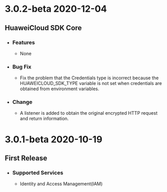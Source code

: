 # 3.0.2-beta 2020-12-04

## HuaweiCloud SDK Core

- ### Features

  - None

- ### Bug Fix

  - Fix the problem that the Credentials type is incorrect because the HUAWEICLOUD_SDK_TYPE variable is not set when credentials are obtained from environment variables.

- ### Change

  - A listener is added to obtain the original encrypted HTTP request and return information.

# __3.0.1-beta__ __2020-10-19__
## First Release
 - ### Supported Services
    - Identity and Access Management(IAM)